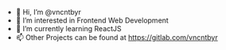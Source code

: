 - 👋 Hi, I’m @vncntbyr
- 👀 I’m interested in Frontend Web Development
- 🌱 I’m currently learning ReactJS
- 📫 Other Projects can be found at https://gitlab.com/vncntbyr

<!---
vncntbyr/vncntbyr is a ✨ special ✨ repository because its `README.md` (this file) appears on your GitHub profile.
You can click the Preview link to take a look at your changes.
--->
